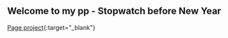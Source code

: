 ## Welcome to my pp - Stopwatch before New Year

[Page project](https://aparinaa.github.io/stopwatchny/){:target="_blank"}
